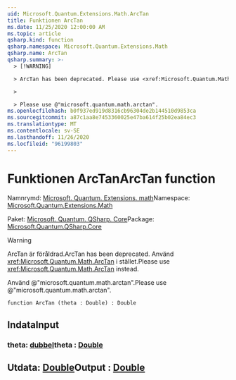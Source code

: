 ```yaml
---
uid: Microsoft.Quantum.Extensions.Math.ArcTan
title: Funktionen ArcTan
ms.date: 11/25/2020 12:00:00 AM
ms.topic: article
qsharp.kind: function
qsharp.namespace: Microsoft.Quantum.Extensions.Math
qsharp.name: ArcTan
qsharp.summary: >-
  > [!WARNING]

  > ArcTan has been deprecated. Please use <xref:Microsoft.Quantum.Math.ArcTan> instead.

  >

  > Please use @"microsoft.quantum.math.arctan".
ms.openlocfilehash: b0f937ed919d8316cb96304de2b144510d9853ca
ms.sourcegitcommit: a87c1aa8e7453360025e47ba614f25b02ea84ec3
ms.translationtype: MT
ms.contentlocale: sv-SE
ms.lasthandoff: 11/26/2020
ms.locfileid: "96199803"
---
```

# <a name="arctan-function"></a><span data-ttu-id="72d46-102">Funktionen ArcTan</span><span class="sxs-lookup"><span data-stu-id="72d46-102">ArcTan function</span></span>

<span data-ttu-id="72d46-103">Namnrymd: [Microsoft. Quantum. Extensions. math](xref:Microsoft.Quantum.Extensions.Math)</span><span class="sxs-lookup"><span data-stu-id="72d46-103">Namespace: [Microsoft.Quantum.Extensions.Math](xref:Microsoft.Quantum.Extensions.Math)</span></span>

<span data-ttu-id="72d46-104">Paket: [Microsoft. Quantum. QSharp. Core](https://nuget.org/packages/Microsoft.Quantum.QSharp.Core)</span><span class="sxs-lookup"><span data-stu-id="72d46-104">Package: [Microsoft.Quantum.QSharp.Core](https://nuget.org/packages/Microsoft.Quantum.QSharp.Core)</span></span>


> [!WARNING]
> <span data-ttu-id="72d46-105">ArcTan är föråldrad.</span><span class="sxs-lookup"><span data-stu-id="72d46-105">ArcTan has been deprecated.</span></span> <span data-ttu-id="72d46-106">Använd <xref:Microsoft.Quantum.Math.ArcTan> i stället.</span><span class="sxs-lookup"><span data-stu-id="72d46-106">Please use <xref:Microsoft.Quantum.Math.ArcTan> instead.</span></span>
>
> <span data-ttu-id="72d46-107">Använd @"microsoft.quantum.math.arctan".</span><span class="sxs-lookup"><span data-stu-id="72d46-107">Please use @"microsoft.quantum.math.arctan".</span></span>



```qsharp
function ArcTan (theta : Double) : Double
```


## <a name="input"></a><span data-ttu-id="72d46-108">Indata</span><span class="sxs-lookup"><span data-stu-id="72d46-108">Input</span></span>

### <a name="theta--double"></a><span data-ttu-id="72d46-109">theta: [dubbel](xref:microsoft.quantum.lang-ref.double)</span><span class="sxs-lookup"><span data-stu-id="72d46-109">theta : [Double](xref:microsoft.quantum.lang-ref.double)</span></span>





## <a name="output--double"></a><span data-ttu-id="72d46-110">Utdata: [Double](xref:microsoft.quantum.lang-ref.double)</span><span class="sxs-lookup"><span data-stu-id="72d46-110">Output : [Double](xref:microsoft.quantum.lang-ref.double)</span></span>

